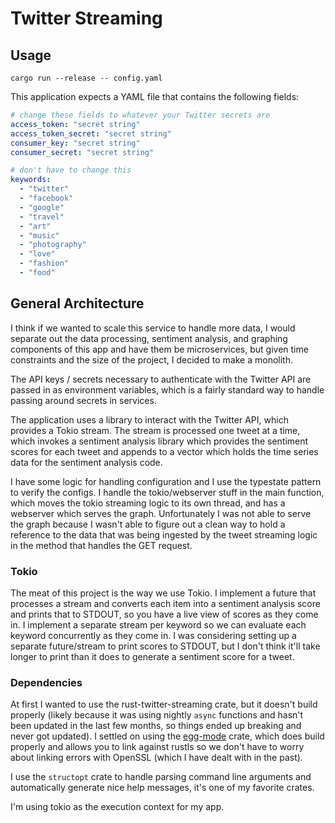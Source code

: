 # Twitter Streaming

## Usage

`cargo run --release -- config.yaml`

This application expects a YAML file that contains the following fields:

```yaml
# change these fields to whatever your Twitter secrets are
access_token: "secret string"
access_token_secret: "secret string"
consumer_key: "secret string"
consumer_secret: "secret string"

# don't have to change this
keywords:
  - "twitter"
  - "facebook"
  - "google"
  - "travel"
  - "art"
  - "music"
  - "photography"
  - "love"
  - "fashion"
  - "food"
```

## General Architecture

I think if we wanted to scale this service to handle more data, I would
separate out the data processing, sentiment analysis, and graphing components
of this app and have them be microservices, but given time constraints and the
size of the project, I decided to make a monolith.

The API keys / secrets necessary to authenticate with the Twitter API are
passed in as environment variables, which is a fairly standard way to handle
passing around secrets in services.

The application uses a library to interact with the Twitter API, which provides
a Tokio stream. The stream is processed one tweet at a time, which invokes a
sentiment analysis library which provides the sentiment scores for each tweet
and appends to a vector which holds the time series data for the sentiment
analysis code.

I have some logic for handling configuration and I use the typestate pattern to
verify the configs. I handle the tokio/webserver stuff in the main function,
which moves the tokio streaming logic to its own thread, and has a webserver
which serves the graph. Unfortunately I was not able to serve the graph because
I wasn't able to figure out a clean way to hold a reference to the data that
was being ingested by the tweet streaming logic in the method that handles the
GET request.

### Tokio

The meat of this project is the way we use Tokio. I implement a future that
processes a stream and converts each item into a sentiment analysis score and
prints that to STDOUT, so you have a live view of scores as they come in. I
implement a separate stream per keyword so we can evaluate each keyword
concurrently as they come in. I was considering setting up a separate
future/stream to print scores to STDOUT, but I don't think it'll take longer to
print than it does to generate a sentiment score for a tweet. 

### Dependencies

At first I wanted to use the rust-twitter-streaming crate, but it doesn't build
properly (likely because it was using nightly `async` functions and hasn't been
updated in the last few months, so things ended up breaking and never got
updated). I settled on using the
[egg-mode](https://github.com/QuietMisdreavus/twitter-rs) crate, which does
build properly and allows you to link against rustls so we don't have to worry
about linking errors with OpenSSL (which I have dealt with in the past).

I use the `structopt` crate to handle parsing command line arguments and
automatically generate nice help messages, it's one of my favorite crates.

I'm using tokio as the execution context for my app. 
